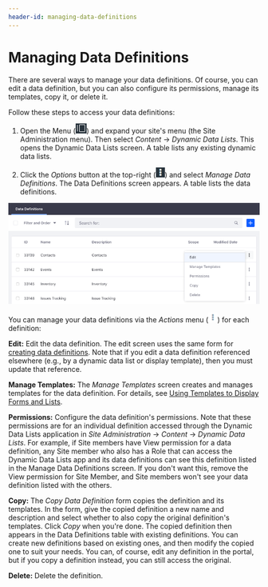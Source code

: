 ```yaml
---
header-id: managing-data-definitions
---
```


# Managing Data Definitions

There are several ways to manage your data definitions. Of course, you can edit
a data definition, but you can also configure its permissions, manage its
templates, copy it, or delete it. 

Follow these steps to access your data definitions: 

1.  Open the Menu 
    (![Menu](../../../images/icon-menu.png)) 
    and expand your site's menu (the Site Administration menu). Then select 
    *Content* &rarr; *Dynamic Data Lists*. This opens the Dynamic Data Lists 
    screen. A table lists any existing dynamic data lists. 

2.  Click the *Options* button at the top-right 
    (![Options](../../../images/icon-options.png)) 
    and select *Manage Data Definitions*. The Data Definitions screen appears.
    A table lists the data definitions. 

![Figure 1: You can copy an existing data definition, manage its templates, and more.](../../../images/ddl-definitions-actions.png)

You can manage your data definitions via the *Actions* menu 
(![Actions](../../../images/icon-actions.png)) 
for each definition: 

**Edit:** Edit the data definition. The edit screen uses the same form 
for 
[creating data definitions](/docs/7-1/user/-/knowledge_base/u/creating-data-definitions). 
Note that if you edit a data definition referenced elsewhere (e.g., by
a dynamic data list or display template), then you must update that reference. 

**Manage Templates:** The *Manage Templates* screen creates and manages
templates for the data definition. For details, see 
[Using Templates to Display Forms and Lists](/docs/7-1/user/-/knowledge_base/u/using-templates-to-display-forms-and-lists). 

**Permissions:** Configure the data definition's permissions. Note that 
these permissions are for an individual definition accessed through the
Dynamic Data Lists application in *Site Administration* &rarr; *Content*
&rarr; *Dynamic Data Lists*. For example, if Site members have View
permission for a data definition, any Site member who also has a Role that
can access the Dynamic Data Lists app and its data definitions can see this
definition listed in the Manage Data Definitions screen. If you don't want
this, remove the View permission for Site Member, and Site members won't
see your data definition listed with the others. 

**Copy:** The *Copy Data Definition* form copies the definition and its
templates. In the form, give the copied definition a new name and description
and select whether to also copy the original definition's templates. Click
*Copy* when you're done. The copied definition then appears in the Data
Definitions table with existing definitions. You can create new definitions
based on existing ones, and then modify the copied one to suit your needs. You
can, of course, edit any definition in the portal, but if you copy a definition
instead, you can still access the original. 

**Delete:** Delete the definition. 
